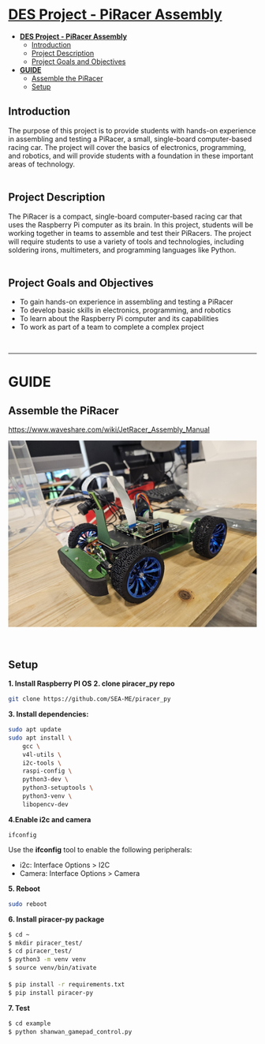 # [DES Project - PiRacer Assembly](https://github.com/SEA-ME/DES_PiRacer-Assembly)

- [**DES Project - PiRacer Assembly**](#des-project---piracer-assembly)
  - [Introduction](#introduction)
  - [Project Description](#project-description)
  - [Project Goals and Objectives](#project-goals-and-objectives)
- [**GUIDE**](#guide)
  - [Assemble the PiRacer](#assemble-the-piracer)
  - [Setup](#setup)


## Introduction

The purpose of this project is to provide students with hands-on experience in assembling and testing a PiRacer, a small, single-board computer-based racing car. The project will cover the basics of electronics, programming, and robotics, and will provide students with a foundation in these important areas of technology.  
</br>

## Project Description

The PiRacer is a compact, single-board computer-based racing car that uses the Raspberry Pi computer as its brain. In this project, students will be working together in teams to assemble and test their PiRacers. The project will require students to use a variety of tools and technologies, including soldering irons, multimeters, and programming languages like Python.  
</br>

## Project Goals and Objectives

* To gain hands-on experience in assembling and testing a PiRacer
* To develop basic skills in electronics, programming, and robotics
* To learn about the Raspberry Pi computer and its capabilities
* To work as part of a team to complete a complex project  
</br>

---

# GUIDE

## Assemble the PiRacer
https://www.waveshare.com/wiki/JetRacer_Assembly_Manual

![falcon](/falcon.jpeg)

<br>

## Setup

**1. Install Raspberry PI OS**
**2. clone piracer_py repo**

```bash
git clone https://github.com/SEA-ME/piracer_py
```

**3. Install dependencies:**

```bash
sudo apt update
sudo apt install \
	gcc \
	v4l-utils \
	i2c-tools \
	raspi-config \
	python3-dev \
	python3-setuptools \
	python3-venv \
	libopencv-dev
```

**4.Enable i2c and camera**
```
ifconfig
```
Use the **ifconfig** tool to enable the following peripherals:

- i2c: Interface Options > I2C
- Camera: Interface Options > Camera

**5. Reboot**

```bash
sudo reboot
```

**6. Install piracer-py package**

```bash
$ cd ~
$ mkdir piracer_test/
$ cd piracer_test/
$ python3 -m venv venv 
$ source venv/bin/ativate

$ pip install -r requirements.txt
$ pip install piracer-py
```

**7. Test**
```bash
$ cd example
$ python shanwan_gamepad_control.py
```